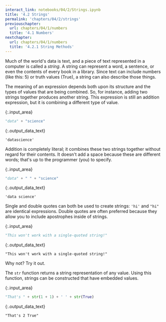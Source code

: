```yaml
---
interact_link: notebooks/04/2/Strings.ipynb
title: '4.2 Strings'
permalink: 'chapters/04/2/strings'
previouschapter:
  url: chapters/04/1/numbers
  title: '4.1 Numbers'
nextchapter:
  url: chapters/04/1/numbers
  title: '4.2.1 String Methods'
---
```


Much of the world's data is text, and a piece of text represented in a computer is called a *string*. A string can represent a word, a sentence, or even the contents of every book in a library. Since text can include numbers (like this: 5) or truth values (True), a string can also describe those things.

The meaning of an expression depends both upon its structure and the types of values that are being combined. So, for instance, adding two strings together produces another string. This expression is still an addition expression, but it is combining a different type of value.


{:.input_area}
```python
"data" + "science"
```




{:.output_data_text}
```
'datascience'
```



Addition is completely literal; it combines these two strings together without regard for their contents. It doesn't add a space because these are different words; that's up to the programmer (you) to specify.


{:.input_area}
```python
"data" + " " + "science"
```




{:.output_data_text}
```
'data science'
```



Single and double quotes can both be used to create strings: `'hi'` and `"hi"` are identical expressions. Double quotes are often preferred because they allow you to include apostrophes inside of strings.


{:.input_area}
```python
"This won't work with a single-quoted string!"
```




{:.output_data_text}
```
"This won't work with a single-quoted string!"
```



Why not? Try it out.

The `str` function returns a string representation of any value. Using this function, strings can be constructed that have embedded values.


{:.input_area}
```python
"That's " + str(1 + 1) + ' ' + str(True)
```




{:.output_data_text}
```
"That's 2 True"
```


